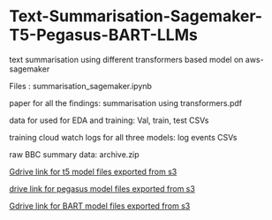# Text-Summarisation-Sagemaker-T5-Pegasus-BART-LLMs
text summarisation using different transformers based model on aws-sagemaker

Files : summarisation_sagemaker.ipynb

paper for all the findings: summarisation using transformers.pdf

data for used for EDA and training: Val, train, test CSVs

training cloud watch logs for all three models: log events CSVs

raw BBC summary data: archive.zip

[Gdrive link for t5 model files exported from s3](https://drive.google.com/drive/folders/1I5T-gu2ZuhQfcB_df63YZ7xZCWzSnRxV?usp=sharing)

[drive link for pegasus model files exported from s3](https://drive.google.com/drive/folders/1h1rB6M5umYep-xmJUmGa9lWMtDr9uZGK?usp=sharing)

[Gdrive link for BART model files exported from s3](https://drive.google.com/drive/folders/1sGTkoE1xaZ4CE6SavMhzSWaN4jbearkl?usp=sharing)
